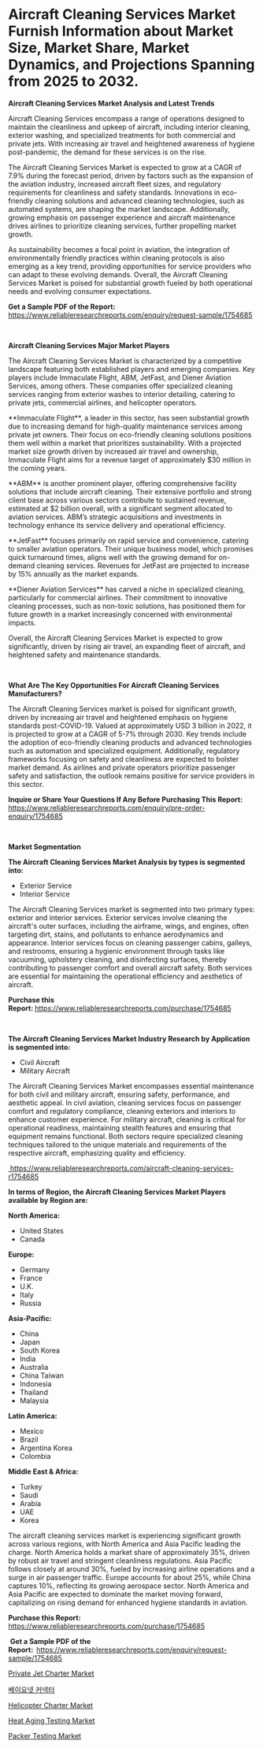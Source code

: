 <p><h1>Aircraft Cleaning Services Market Furnish Information about Market Size, Market Share, Market Dynamics, and Projections Spanning from 2025 to 2032.</h1></p><p><strong>Aircraft Cleaning Services Market Analysis and Latest Trends</strong></p>
<p><p>Aircraft Cleaning Services encompass a range of operations designed to maintain the cleanliness and upkeep of aircraft, including interior cleaning, exterior washing, and specialized treatments for both commercial and private jets. With increasing air travel and heightened awareness of hygiene post-pandemic, the demand for these services is on the rise. </p><p>The Aircraft Cleaning Services Market is expected to grow at a CAGR of 7.9% during the forecast period, driven by factors such as the expansion of the aviation industry, increased aircraft fleet sizes, and regulatory requirements for cleanliness and safety standards. Innovations in eco-friendly cleaning solutions and advanced cleaning technologies, such as automated systems, are shaping the market landscape. Additionally, growing emphasis on passenger experience and aircraft maintenance drives airlines to prioritize cleaning services, further propelling market growth. </p><p>As sustainability becomes a focal point in aviation, the integration of environmentally friendly practices within cleaning protocols is also emerging as a key trend, providing opportunities for service providers who can adapt to these evolving demands. Overall, the Aircraft Cleaning Services Market is poised for substantial growth fueled by both operational needs and evolving consumer expectations.</p></p>
<p><strong>Get a Sample PDF of the Report:&nbsp;</strong> <a href="https://www.reliableresearchreports.com/enquiry/request-sample/1754685?utm_campaign=40&utm_medium=2&utm_source=Github&utm_content=ia&utm_term=10032025&utm_id=aircraft-cleaning-services">https://www.reliableresearchreports.com/enquiry/request-sample/1754685</a></p>
<p>&nbsp;</p>
<p><strong>Aircraft Cleaning Services Major Market Players</strong></p>
<p><p>The Aircraft Cleaning Services Market is characterized by a competitive landscape featuring both established players and emerging companies. Key players include Immaculate Flight, ABM, JetFast, and Diener Aviation Services, among others. These companies offer specialized cleaning services ranging from exterior washes to interior detailing, catering to private jets, commercial airlines, and helicopter operators.</p><p>**Immaculate Flight**, a leader in this sector, has seen substantial growth due to increasing demand for high-quality maintenance services among private jet owners. Their focus on eco-friendly cleaning solutions positions them well within a market that prioritizes sustainability. With a projected market size growth driven by increased air travel and ownership, Immaculate Flight aims for a revenue target of approximately $30 million in the coming years.</p><p>**ABM** is another prominent player, offering comprehensive facility solutions that include aircraft cleaning. Their extensive portfolio and strong client base across various sectors contribute to sustained revenue, estimated at $2 billion overall, with a significant segment allocated to aviation services. ABM’s strategic acquisitions and investments in technology enhance its service delivery and operational efficiency.</p><p>**JetFast** focuses primarily on rapid service and convenience, catering to smaller aviation operators. Their unique business model, which promises quick turnaround times, aligns well with the growing demand for on-demand cleaning services. Revenues for JetFast are projected to increase by 15% annually as the market expands.</p><p>**Diener Aviation Services** has carved a niche in specialized cleaning, particularly for commercial airlines. Their commitment to innovative cleaning processes, such as non-toxic solutions, has positioned them for future growth in a market increasingly concerned with environmental impacts.</p><p>Overall, the Aircraft Cleaning Services Market is expected to grow significantly, driven by rising air travel, an expanding fleet of aircraft, and heightened safety and maintenance standards.</p></p>
<p>&nbsp;</p>
<p><strong>What Are The Key Opportunities For Aircraft Cleaning Services Manufacturers?</strong></p>
<p><p>The Aircraft Cleaning Services market is poised for significant growth, driven by increasing air travel and heightened emphasis on hygiene standards post-COVID-19. Valued at approximately USD 3 billion in 2022, it is projected to grow at a CAGR of 5-7% through 2030. Key trends include the adoption of eco-friendly cleaning products and advanced technologies such as automation and specialized equipment. Additionally, regulatory frameworks focusing on safety and cleanliness are expected to bolster market demand. As airlines and private operators prioritize passenger safety and satisfaction, the outlook remains positive for service providers in this sector.</p></p>
<p><strong>Inquire or Share Your Questions If Any Before Purchasing This Report:</strong> <a href="https://www.reliableresearchreports.com/enquiry/pre-order-enquiry/1754685?utm_campaign=40&utm_medium=2&utm_source=Github&utm_content=ia&utm_term=10032025&utm_id=aircraft-cleaning-services">https://www.reliableresearchreports.com/enquiry/pre-order-enquiry/1754685</a></p>
<p>&nbsp;</p>
<p><strong>Market Segmentation</strong></p>
<p><strong>The Aircraft Cleaning Services Market Analysis by types is segmented into:</strong></p>
<p><ul><li>Exterior Service</li><li>Interior Service</li></ul></p>
<p><p>The Aircraft Cleaning Services market is segmented into two primary types: exterior and interior services. Exterior services involve cleaning the aircraft's outer surfaces, including the airframe, wings, and engines, often targeting dirt, stains, and pollutants to enhance aerodynamics and appearance. Interior services focus on cleaning passenger cabins, galleys, and restrooms, ensuring a hygienic environment through tasks like vacuuming, upholstery cleaning, and disinfecting surfaces, thereby contributing to passenger comfort and overall aircraft safety. Both services are essential for maintaining the operational efficiency and aesthetics of aircraft.</p></p>
<p><strong>Purchase this Report:&nbsp;</strong><a href="https://www.reliableresearchreports.com/purchase/1754685?utm_campaign=40&utm_medium=2&utm_source=Github&utm_content=ia&utm_term=10032025&utm_id=aircraft-cleaning-services">https://www.reliableresearchreports.com/purchase/1754685</a></p>
<p>&nbsp;</p>
<p><strong>The Aircraft Cleaning Services Market Industry Research by Application is segmented into:</strong></p>
<p><ul><li>Civil Aircraft</li><li>Military Aircraft</li></ul></p>
<p><p>The Aircraft Cleaning Services Market encompasses essential maintenance for both civil and military aircraft, ensuring safety, performance, and aesthetic appeal. In civil aviation, cleaning services focus on passenger comfort and regulatory compliance, cleaning exteriors and interiors to enhance customer experience. For military aircraft, cleaning is critical for operational readiness, maintaining stealth features and ensuring that equipment remains functional. Both sectors require specialized cleaning techniques tailored to the unique materials and requirements of the respective aircraft, emphasizing quality and efficiency.</p></p>
<p><a href="https://www.reliableresearchreports.com/aircraft-cleaning-services-r1754685?utm_campaign=40&utm_medium=2&utm_source=Github&utm_content=ia&utm_term=10032025&utm_id=aircraft-cleaning-services">&nbsp;https://www.reliableresearchreports.com/aircraft-cleaning-services-r1754685</a></p>
<p><strong>In terms of Region, the Aircraft Cleaning Services Market Players available by Region are:</strong></p>
<p>
    <p> <strong> North America: </strong>
        <ul>
            <li>United States</li>
            <li>Canada</li>
        </ul>
        </p> 
    <p> <strong> Europe: </strong>
        <ul>
            <li>Germany</li>
            <li>France</li>
            <li>U.K.</li>
            <li>Italy</li>
            <li>Russia</li>
        </ul>
        </p> 
    <p> <strong> Asia-Pacific: </strong>
        <ul>
            <li>China</li>
            <li>Japan</li>
            <li>South Korea</li>
            <li>India</li>
            <li>Australia</li>
            <li>China Taiwan</li>
            <li>Indonesia</li>
            <li>Thailand</li>
            <li>Malaysia</li>
        </ul>
        </p> 
    <p> <strong> Latin America: </strong>
        <ul>
            <li>Mexico</li>
            <li>Brazil</li>
            <li>Argentina Korea</li>
            <li>Colombia</li>
        </ul>
        </p> 
    <p> <strong> Middle East & Africa: </strong>
        <ul>
            <li>Turkey</li>
            <li>Saudi</li>
            <li>Arabia</li>
            <li>UAE</li>
            <li>Korea</li>
        </ul>
    </p>
    </p>
<p><p>The aircraft cleaning services market is experiencing significant growth across various regions, with North America and Asia Pacific leading the charge. North America holds a market share of approximately 35%, driven by robust air travel and stringent cleanliness regulations. Asia Pacific follows closely at around 30%, fueled by increasing airline operations and a surge in air passenger traffic. Europe accounts for about 25%, while China captures 10%, reflecting its growing aerospace sector. North America and Asia Pacific are expected to dominate the market moving forward, capitalizing on rising demand for enhanced hygiene standards in aviation.</p></p>
<p><strong>Purchase this Report: </strong><a href="https://www.reliableresearchreports.com/purchase/1754685?utm_campaign=40&utm_medium=2&utm_source=Github&utm_content=ia&utm_term=10032025&utm_id=aircraft-cleaning-services">https://www.reliableresearchreports.com/purchase/1754685</a></p>
<p>&nbsp;<strong>Get a Sample PDF of the Report:&nbsp;&nbsp;</strong><a href="https://www.reliableresearchreports.com/enquiry/request-sample/1754685?utm_campaign=40&utm_medium=2&utm_source=Github&utm_content=ia&utm_term=10032025&utm_id=aircraft-cleaning-services">https://www.reliableresearchreports.com/enquiry/request-sample/1754685</a></p>
<p><strong></strong></p>
<p><p><a href="https://github.com/muoioconzej8/Market-Research-Report-List-1/blob/main/private-jet-charter-market.md?utm_campaign=40&utm_medium=2&utm_source=Github&utm_content=ia&utm_term=10032025&utm_id=aircraft-cleaning-services">Private Jet Charter Market</a></p><p><a href="https://github.com/sougarounis/Market-Research-Report-List-7/blob/main/290468343298.md?utm_campaign=40&utm_medium=2&utm_source=Github&utm_content=ia&utm_term=10032025&utm_id=aircraft-cleaning-services">베이요넷 커넥터</a></p><p><a href="https://github.com/rvadencho/Market-Research-Report-List-1/blob/main/helicopter-charter-market.md?utm_campaign=40&utm_medium=2&utm_source=Github&utm_content=ia&utm_term=10032025&utm_id=aircraft-cleaning-services">Helicopter Charter Market</a></p><p><a href="https://github.com/minakibanov/Market-Research-Report-List-1/blob/main/heat-aging-testing-market.md?utm_campaign=40&utm_medium=2&utm_source=Github&utm_content=ia&utm_term=10032025&utm_id=aircraft-cleaning-services">Heat Aging Testing Market</a></p><p><a href="https://github.com/gripeluigstt/Market-Research-Report-List-1/blob/main/packer-testing-market.md?utm_campaign=40&utm_medium=2&utm_source=Github&utm_content=ia&utm_term=10032025&utm_id=aircraft-cleaning-services">Packer Testing Market</a></p></p>